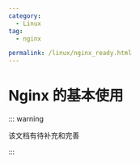 ```yaml
---
category:
  - Linux
tag:
  - nginx

permalink: /linux/nginx_ready.html
---
```


# Nginx 的基本使用

::: warning

该文档有待补充和完善

:::
